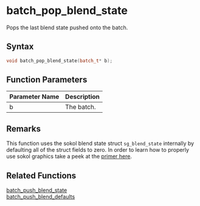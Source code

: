 # batch_pop_blend_state

Pops the last blend state pushed onto the batch.

## Syntax

```cpp
void batch_pop_blend_state(batch_t* b);
```

## Function Parameters

Parameter Name | Description
--- | ---
b | The batch.

## Remarks

This function uses the sokol blend state struct `sg_blend_state` internally by defaulting all of the struct fields to zero. In order to learn how to properly use sokol graphics take a peek at the [primer here](https://github.com/RandyGaul/cute_framework/blob/master/doc/graphics/sokol.md).

## Related Functions
 
[batch_push_blend_state](https://github.com/RandyGaul/cute_framework/tree/master/doc/graphics/batch/batch_push_blend_state.md)  
[batch_push_blend_defaults](https://github.com/RandyGaul/cute_framework/tree/master/doc/graphics/batch/batch_push_blend_defaults.md)  
